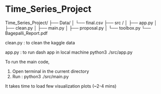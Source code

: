 # Time_Series_Project

Time_Series_Project/
├── Data/
│   └── final.csv
├── src /
│   ├── app.py
│   ├── clean.py
│   ├── main.py
│   ├── proposal.py
│   └── toolbox.py
└── Bagepalli_Report.pdf

clean.py : to clean the kaggle data

app.py : to run dash app in local machine 
python3 ./src/app.py


To run the main code, 
1. Open terminal in the current directory
2. Run : python3 ./src/main.py 


It takes time to load few visualization plots (~2-4 mins)
